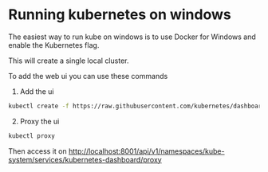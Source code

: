 # Running kubernetes on windows

The easiest way to run kube on windows is to use Docker for Windows and enable the Kubernetes flag.

This will create a single local cluster.

To add the web ui you can use these commands

1. Add the ui


```sh
kubectl create -f https://raw.githubusercontent.com/kubernetes/dashboard/v1.10.1/src/deploy/alternative/kubernetes-dashboard.yaml
```

2. Proxy the ui

```sh
kubectl proxy
```

Then access it on [http://localhost:8001/api/v1/namespaces/kube-system/services/kubernetes-dashboard/proxy](http://localhost:8001/api/v1/namespaces/kube-system/services/kubernetes-dashboard/proxy)


